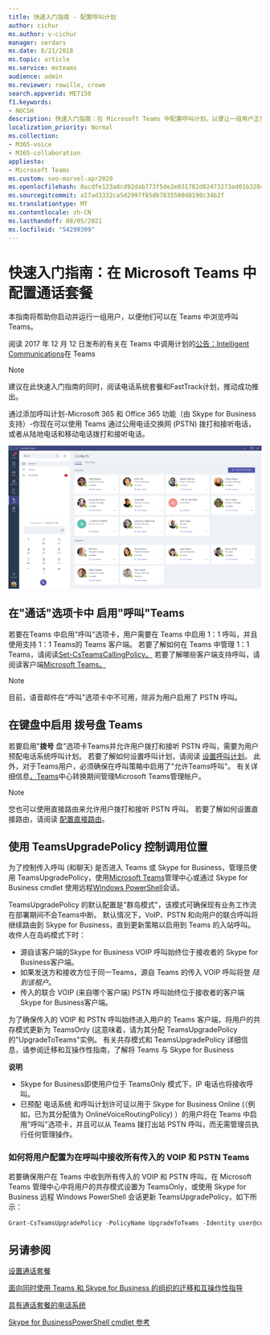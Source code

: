 ```yaml
---
title: 快速入门指南 - 配置呼叫计划
author: cichur
ms.author: v-cichur
manager: serdars
ms.date: 8/21/2018
ms.topic: article
ms.service: msteams
audience: admin
ms.reviewer: rowille, crowe
search.appverid: MET150
f1.keywords:
- NOCSH
description: 快速入门指南：在 Microsoft Teams 中配置呼叫计划，以便让一组用户正常运行。
localization_priority: Normal
ms.collection:
- M365-voice
- M365-collaboration
appliesto:
- Microsoft Teams
ms.custom: seo-marvel-apr2020
ms.openlocfilehash: 0acdfe123a8cd92dab773f5de2e831782d82473273ad01b32847cb5052d7f6c7
ms.sourcegitcommit: a17ad3332ca5d2997f85db7835500d8190c34b2f
ms.translationtype: MT
ms.contentlocale: zh-CN
ms.lasthandoff: 08/05/2021
ms.locfileid: "54299399"
---
```

<a name="quick-start-guide-configuring-calling-plans-in-microsoft-teams"></a>快速入门指南：在 Microsoft Teams 中配置通话套餐
==============================================================

本指南将帮助你启动并运行一组用户，以便他们可以在 Teams 中浏览呼叫Teams。

阅读 2017 年 12 月 12 日发布的有关在 Teams 中调用计划的[公告：Intelligent Communications](https://aka.ms/ipyqus)在 Teams

> [!NOTE]
> 建议在此快速入门指南的同时，阅读电话系统套餐和FastTrack计划，推动[](calling-plan-landing-page.md)成功推出。 [](https://aka.ms/cloudvoice)

通过添加呼叫计划-Microsoft 365 和 Office 365 功能（由 Skype for Business 支持）-你现在可以使用 Teams 通过公用电话交换网 (PSTN) 拨打和接听电话，或者从陆地电话和移动电话拨打和接听电话。

![显示"联系人"页面的屏幕截图Teams](media/Calling_in_Teams.png)
## <a name="prerequisites-for-enabling-the-calls-tab-in-teams"></a>在"通话"选项卡中 **启用**"呼叫"Teams
若要在Teams 中启用"呼叫"选项卡，用户需要在 Teams 中启用 1：1 呼叫，并且使用支持 1：1 Teams的 Teams 客户端。 若要了解如何在 Teams 中管理 1：1 Teams，请阅读[Set-CsTeamsCallingPolicy。](/powershell/module/skype/set-csteamscallingpolicy?view=skype-ps) 若要了解哪些客户端支持呼叫，请阅读客户端[Microsoft Teams。](./limits-specifications-teams.md)

> [!NOTE]
> 目前，语音邮件在"呼叫"选项卡中不可用，除非为用户启用了 PSTN 呼叫。 

## <a name="prerequisites-for-enabling-the-dial-pad-in-teams"></a>在键盘中启用 **拨号盘** Teams
若要启用"**拨号** 盘"选项卡Teams并允许用户拨打和接听 PSTN 呼叫，需要为用户预配电话系统呼叫计划。 若要了解如何设置呼叫计划，请阅读 [设置呼叫计划](./set-up-calling-plans.md)。
此外，对于Teams用户，必须确保在呼叫策略中启用了"允许Teams呼叫"。 有关详细信息[，Teams](./manage-teams-skypeforbusiness-admin-center.md)中心转换期间管理Microsoft Teams管理帐户。
> [!NOTE]
> 您也可以使用直接路由来允许用户拨打和接听 PSTN 呼叫。 若要了解如何设置直接路由，请阅读 [配置直接路由](./direct-routing-configure.md)。

## <a name="using-teamsupgradepolicy-to-control-where-calls-land"></a>使用 TeamsUpgradePolicy 控制调用位置
为了控制传入呼叫 (和聊天) 是否进入 Teams 或 Skype for Business，管理员使用 TeamsUpgradePolicy，使用[Microsoft Teams](https://aka.ms/teamsadmincenter)管理中心或通过 Skype for Business cmdlet 使用远程[Windows PowerShell](/powershell/module/skype)会话。


TeamsUpgradePolicy 的默认配置是"群岛模式"，该模式可确保现有业务工作流在部署期间不会Teams中断。 默认情况下，VoIP、PSTN 和向用户的联合呼叫将继续路由到 Skype for Business，直到更新策略以启用到 Teams 的入站呼叫。  收件人在岛屿模式下时：

 - 源自该客户端的Skype for Business VOIP 呼叫始终位于接收者的 Skype for Business客户端。
 - 如果发送方和接收方位于同一Teams，源自 Teams 的传入 VOIP 呼叫将登 *陆到该租户*。
 - 传入的联合 VOIP (来自哪个客户端) PSTN 呼叫始终位于接收者的客户端Skype for Business客户端。
 
为了确保传入的 VOIP 和 PSTN 呼叫始终进入用户的 Teams 客户端，将用户的共存模式更新为 TeamsOnly (这意味着，请为其分配 TeamsUpgradePolicy 的"UpgradeToTeams"实例。  有关共存模式和 TeamsUpgradePolicy 详细信息，请参阅迁移[](./migration-interop-guidance-for-teams-with-skype.md)和互操作性指南，了解将 Teams 与 Skype for Business

**说明**
 - Skype for Business即使用户位于 TeamsOnly 模式下，IP 电话也将接收呼叫。  
 - 已预配 电话系统 和呼叫计划许可证以用于 Skype for Business Online (（例如，已为其分配值为 OnlineVoiceRoutingPolicy) ）的用户将在 Teams 中启用"呼叫"选项卡，并且可以从 Teams 拨打出站 PSTN 呼叫，而无需管理员执行任何管理操作。


### <a name="how-to-configure-users-to-receive-all-incoming-voip-and-pstn-calls-in-teams"></a>如何将用户配置为在呼叫中接收所有传入的 VOIP 和 PSTN Teams
若要确保用户在 Teams 中收到所有传入的 VOIP 和 PSTN 呼叫，在 Microsoft Teams 管理中心中将用户的共存模式设置为 TeamsOnly，或使用 Skype for Business 远程 Windows PowerShell 会话更新 TeamsUpgradePolicy，如下所示：

```powershell
Grant-CsTeamsUpgradePolicy -PolicyName UpgradeToTeams -Identity user@contoso.com
```

## <a name="see-also"></a>另请参阅
[设置通话套餐](/SkypeForBusiness/what-are-calling-plans-in-office-365/set-up-calling-plans)

[面向同时使用 Teams 和 Skype for Business 的组织的迁移和互操作性指导](./migration-interop-guidance-for-teams-with-skype.md)

[具有通话套餐的电话系统](calling-plan-landing-page.md)

[Skype for BusinessPowerShell cmdlet 参考](/powershell/module/skype)